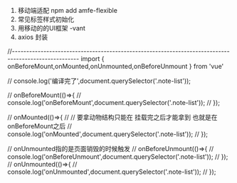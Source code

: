 1. 移动端适配  npm add amfe-flexible
2. 常见标签样式初始化  
3. 用移动的的UI框架 -vant
4. axios 封装




//-----------------------------------------------------------------------------------------------------
import { onBeforeMount,onMounted,onUnmounted,onBeforeUnmount } from 'vue'

// console.log('编译完了',document.querySelector('.note-list'));

// onBeforeMount(()=>{
//   console.log('onBeforeMount',document.querySelector('.note-list'));
// });

// onMounted(()=>{
//   // 要拿动物结构只能在 挂载完之后才能拿到 也就是在onBeforeMount之后
//   console.log('onMounted',document.querySelector('.note-list'));
// });

// onUnmounted指的是页面销毁的时候触发
// onBeforeUnmount(()=>{
//   console.log('onBeforeUnmount',document.querySelector('.note-list'));
// });
// onUnmounted(()=>{
//   console.log('onUnmounted',document.querySelector('.note-list'));
// });